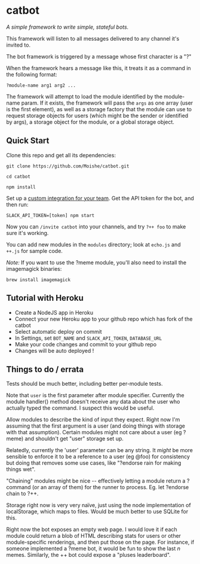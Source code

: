 catbot
===

_A simple framework to write simple, stateful bots._

This framework will listen to all messages delivered to any channel it's invited to.

The bot framework is triggered by a message whose first character is a "?"

When the framework hears a message like this, it treats it as a command in the following format:

```?module-name arg1 arg2 ...```

The framework will attempt to load the module identified by the module-name param. If it exists,
the framework will pass the `args` as one array (user is the first element), as well as a storage
factory that the module can use to request storage objects for users (which might be the sender or
identified by args), a storage object for the module, or a global storage object.

Quick Start
---

Clone this repo and get all its dependencies:

```git clone https://github.com/Moishe/catbot.git```

```cd catbot```

```npm install```

Set up a [custom integration for your team](https://api.slack.com/bot-users). Get the API token for the bot, and then run:

```SLACK_API_TOKEN=[token] npm start```

Now you can `/invite catbot` into your channels, and try `?++ foo` to make sure it's working.

You can add new modules in the `modules` directory; look at `echo.js` and `++.js` for sample code.

*Note:* If you want to use the ?meme module, you'll also need to install the imagemagick binaries:

```brew install imagemagick```

Tutorial with Heroku
---

* Create a NodeJS app in Heroku
* Connect your new Heroku app to your github repo which has fork of the catbot
* Select automatic deploy on commit
* In Settings, set `BOT_NAME` and `SLACK_API_TOKEN`, `DATABASE_URL`
* Make your code changes and commit to your github repo
* Changes will be auto deployed !


Things to do / errata
---

Tests should be much better, including better per-module tests.

Note that `user` is the first parameter after module specifier. Currently the module handler() method doesn't
receive any data about the user who actually typed the command. I suspect this would be useful.

Allow modules to describe the kind of input they expect. Right now I'm assuming that the first argument is a
user (and doing things with storage with that assumption). Certain modules might not care about a user (eg ?meme)
and shouldn't get "user" storage set up.

Relatedly, currently the 'user' parameter can be any string. It _might_ be more sensible to enforce it to be a reference
to a user (eg @foo) for consistency but doing that removes some use cases, like "?endorse rain for making things wet".

"Chaining" modules might be nice -- effectively letting a module return a ?command (or an array of them) for the runner
to process. Eg. let ?endorse chain to ?++.

Storage right now is very very naïve, just using the node implementation of localStorage, which maps to files.
Would be much better to use SQLite for this.

Right now the bot exposes an empty web page. I would love it if each module could return a blob of HTML describing
stats for users or other module-specific renderings, and then put those on the page. For instance, if someone
implemented a ?meme bot, it would be fun to show the last _n_ memes. Similarly, the ++ bot could expose a "pluses leaderboard".

